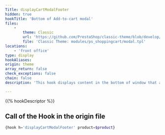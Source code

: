 ```yaml
---
Title: displayCartModalFooter
hidden: true
hookTitle: 'Bottom of Add-to-cart modal'
files:
    -
        theme: Classic
        url: 'https://github.com/PrestaShop/classic-theme/blob/develop/modules/ps_shoppingcart/modal.tpl'
        file: 'Classic Theme: modules/ps_shoppingcart/modal.tpl'
locations:
    - 'front office'
type: display
hookAliases: 
origin: theme
array_return: false
check_exceptions: false
chain: false
description: 'This hook displays content in the bottom of window that appears after adding product to cart'

---
```


{{% hookDescriptor %}}

## Call of the Hook in the origin file

```php
{hook h='displayCartModalFooter' product=$product}
```
